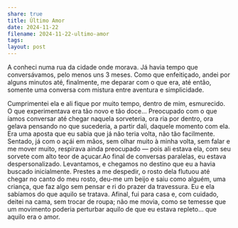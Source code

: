 ```yaml
---
share: true
title: Último Amor
date: 2024-11-22
filename: 2024-11-22-ultimo-amor
tags:
layout: post
---
```



A conheci numa rua da cidade onde morava. Já havia tempo que conversávamos, pelo menos uns 3 meses.
Como que enfeitiçado, andei por alguns minutos até, finalmente, me deparar com o que era, até então, somente uma conversa com mistura entre aventura e simplicidade.

Cumprimentei ela e ali fique por muito tempo, dentro de mim, esmurecido. O que experimentava era tão novo e tão doce... Preocupado com o que íamos conversar até chegar naquela sorveteria, ora ria por dentro, ora gelava pensando no que sucederia, a partir dali, daquele momento com ela. Era uma aposta que eu sabia que já não teria volta, não tão facilmente. 
Sentado, já com o açái em mãos, sem olhar muito à minha volta, sem falar e me mover muito, respirava ainda preocupado — pois ali estava ela, com seu sorvete com alto teor de açucar.Ao final de conversas paralelas, eu estava despersonalizado. 
Levantamos, e chegamos no destino que eu a havia buscado inicialmente. Prestes a me despedir, o rosto dela flutuou até chegar no canto do meu rosto, deu-me um beijo e saiu como alguém, uma criança, que faz algo sem pensar e ri do prazer da travessura. Eu e ela sabíamos do que aquilo se tratava. Afinal, fui para casa e, com cuidado, deitei na cama, sem trocar de roupa; não me movia, como se temesse que um movimento poderia perturbar aquilo de que eu estava repleto... que aquilo era o amor.
